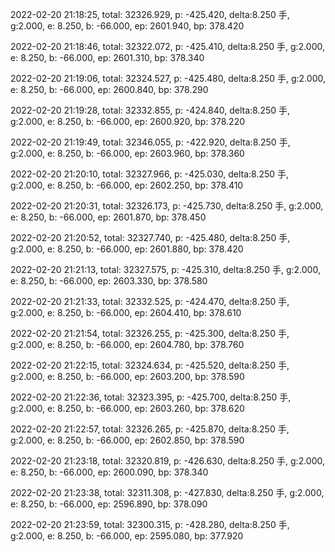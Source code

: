 2022-02-20 21:18:25, total: 32326.929, p: -425.420, delta:8.250 手, g:2.000, e: 8.250, b: -66.000, ep: 2601.940, bp: 378.420

2022-02-20 21:18:46, total: 32322.072, p: -425.410, delta:8.250 手, g:2.000, e: 8.250, b: -66.000, ep: 2601.310, bp: 378.340

2022-02-20 21:19:06, total: 32324.527, p: -425.480, delta:8.250 手, g:2.000, e: 8.250, b: -66.000, ep: 2600.840, bp: 378.290

2022-02-20 21:19:28, total: 32332.855, p: -424.840, delta:8.250 手, g:2.000, e: 8.250, b: -66.000, ep: 2600.920, bp: 378.220

2022-02-20 21:19:49, total: 32346.055, p: -422.920, delta:8.250 手, g:2.000, e: 8.250, b: -66.000, ep: 2603.960, bp: 378.360

2022-02-20 21:20:10, total: 32327.966, p: -425.030, delta:8.250 手, g:2.000, e: 8.250, b: -66.000, ep: 2602.250, bp: 378.410

2022-02-20 21:20:31, total: 32326.173, p: -425.730, delta:8.250 手, g:2.000, e: 8.250, b: -66.000, ep: 2601.870, bp: 378.450

2022-02-20 21:20:52, total: 32327.740, p: -425.480, delta:8.250 手, g:2.000, e: 8.250, b: -66.000, ep: 2601.880, bp: 378.420

2022-02-20 21:21:13, total: 32327.575, p: -425.310, delta:8.250 手, g:2.000, e: 8.250, b: -66.000, ep: 2603.330, bp: 378.580

2022-02-20 21:21:33, total: 32332.525, p: -424.470, delta:8.250 手, g:2.000, e: 8.250, b: -66.000, ep: 2604.410, bp: 378.610

2022-02-20 21:21:54, total: 32326.255, p: -425.300, delta:8.250 手, g:2.000, e: 8.250, b: -66.000, ep: 2604.780, bp: 378.760

2022-02-20 21:22:15, total: 32324.634, p: -425.520, delta:8.250 手, g:2.000, e: 8.250, b: -66.000, ep: 2603.200, bp: 378.590

2022-02-20 21:22:36, total: 32323.395, p: -425.700, delta:8.250 手, g:2.000, e: 8.250, b: -66.000, ep: 2603.260, bp: 378.620

2022-02-20 21:22:57, total: 32326.265, p: -425.870, delta:8.250 手, g:2.000, e: 8.250, b: -66.000, ep: 2602.850, bp: 378.590

2022-02-20 21:23:18, total: 32320.819, p: -426.630, delta:8.250 手, g:2.000, e: 8.250, b: -66.000, ep: 2600.090, bp: 378.340

2022-02-20 21:23:38, total: 32311.308, p: -427.830, delta:8.250 手, g:2.000, e: 8.250, b: -66.000, ep: 2596.890, bp: 378.090

2022-02-20 21:23:59, total: 32300.315, p: -428.280, delta:8.250 手, g:2.000, e: 8.250, b: -66.000, ep: 2595.080, bp: 377.920